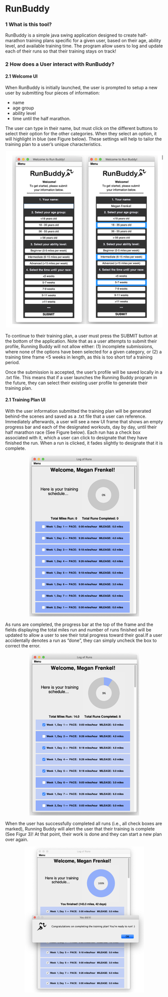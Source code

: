 # RunBuddy

### 1    What is this tool?
RunBuddy is a simple java swing application designed to create half-marathon training plans specific for a given user, based on their age, ability level, and available training time. The program allow users to log and update each of their runs so that their training stays on track!

### 2    How does a User interact with RunBuddy?

#### 2.1 Welcome  UI

When RunBuddy is initially launched, the user is prompted to setup a new user by submitting four pieces of information: 
*  name
*  age group
*  ability level 
*  time until the half marathon. 

The user can type in their name, but must click on the different buttons to select their option for the other categories. When they select an option, it will highlight in blue (see Figure below). These settings will help to tailor the training plan to a user’s unique characteristics.

<p align="center">
  <img src="./documentation/welcomeframe.png" width="500" title="Initial training plan">
</p>

To continue to their training plan, a user must press the SUBMIT button at the bottom of the application. Note that as a user attempts to submit their profile, Running Buddy will not allow either: (1) incomplete submissions, where none of the options have been selected for a given category, or (2) a training time frame <5 weeks in length, as this is too short tof a training period.

Once the submission is accepted, the user’s profile will be saved locally in a .txt file. This means that if a user launches the Running Buddy program in the future, they can select their existing user profile to generate their training plan.

#### 2.1 Training Plan UI

With the user information submitted the training plan will be generated behind-the scenes and saved as a .txt file that a user can reference. Immediately afterwards, a user will see a new UI frame that shows an empty progress bar and each of the designated workouts, day by day, until their half marathon race (See Figure below). Each run has a check box associated with it, which a user can click to designate that they have finished the run. When a run is clicked, it fades slightly to designate that it is complete.

<p align="center">
  <img src="./documentation/trainingframe.png" width="350" title="Initial training plan">
</p>

As runs are completed, the progress bar at the top of the frame and the fields displaying the total miles run and number of runs finished will be updated to allow a user to see their total progress toward their goal.If a user accidentally denotes a run as “done”, they can simply uncheck the box to correct the error.

<p align="center">
  <img src="./documentation/trainingframe_working.png" width="350" title="Training plan frame as user logs runs">
</p>

When the user has successfully completed all runs (i.e., all check boxes are marked), Running Buddy will alert the user that their training is complete (See Figur 3)! At that point, their work is done and they can start a new plan over again.

<p align="center">
  <img src="./documentation/trainingframe_complete.png" width="380" title="Training plan UI when user has completed runs"> 
</p>

